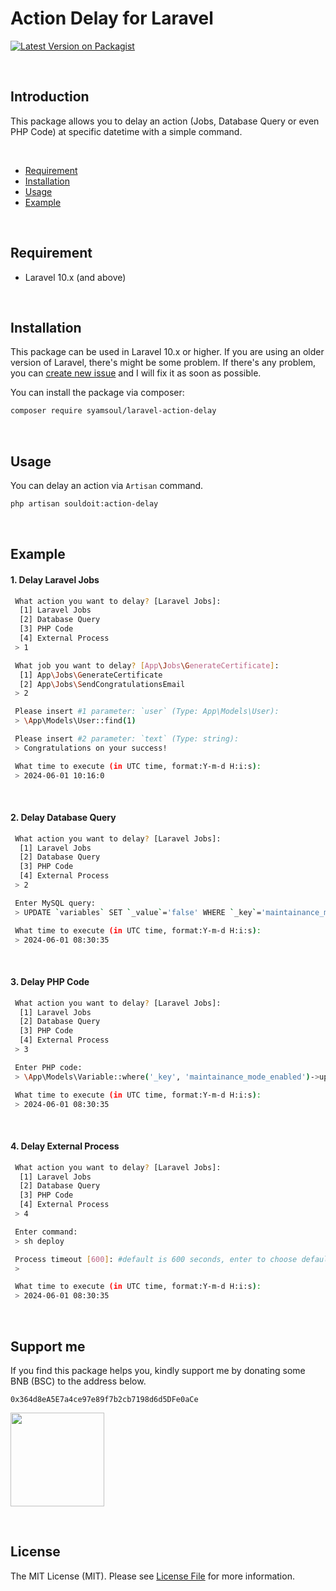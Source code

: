 # Action Delay for Laravel



[![Latest Version on Packagist](https://img.shields.io/packagist/v/syamsoul/laravel-action-delay.svg?style=flat-square)](https://packagist.org/packages/syamsoul/laravel-action-delay)


&nbsp;
## Introduction

This package allows you to delay an action (Jobs, Database Query or even PHP Code) at specific datetime with a simple command.


&nbsp;
* [Requirement](#requirement)
* [Installation](#installation)
* [Usage](#usage)
* [Example](#example)


&nbsp;
&nbsp;
## Requirement

* Laravel 10.x (and above)


&nbsp;
&nbsp;
## Installation


This package can be used in Laravel 10.x or higher. If you are using an older version of Laravel, there's might be some problem. If there's any problem, you can [create new issue](https://github.com/syamsoul/laravel-action-delay/issues) and I will fix it as soon as possible.

You can install the package via composer:

``` bash
composer require syamsoul/laravel-action-delay
```

&nbsp;
&nbsp;
## Usage

You can delay an action via `Artisan` command.
``` bash
php artisan souldoit:action-delay
```

&nbsp;
&nbsp;
## Example

#### 1. Delay Laravel Jobs
```bash
 What action you want to delay? [Laravel Jobs]:
  [1] Laravel Jobs
  [2] Database Query
  [3] PHP Code
  [4] External Process
 > 1

 What job you want to delay? [App\Jobs\GenerateCertificate]:
  [1] App\Jobs\GenerateCertificate
  [2] App\Jobs\SendCongratulationsEmail
 > 2

 Please insert #1 parameter: `user` (Type: App\Models\User):
 > \App\Models\User::find(1)

 Please insert #2 parameter: `text` (Type: string):
 > Congratulations on your success!

 What time to execute (in UTC time, format:Y-m-d H:i:s):
 > 2024-06-01 10:16:0
```

&nbsp;
#### 2. Delay Database Query
```bash
 What action you want to delay? [Laravel Jobs]:
  [1] Laravel Jobs
  [2] Database Query
  [3] PHP Code
  [4] External Process
 > 2

 Enter MySQL query:
 > UPDATE `variables` SET `_value`='false' WHERE `_key`='maintainance_mode_enabled'

 What time to execute (in UTC time, format:Y-m-d H:i:s):
 > 2024-06-01 08:30:35
```

&nbsp;
#### 3. Delay PHP Code
```bash
 What action you want to delay? [Laravel Jobs]:
  [1] Laravel Jobs
  [2] Database Query
  [3] PHP Code
  [4] External Process
 > 3

 Enter PHP code:
 > \App\Models\Variable::where('_key', 'maintainance_mode_enabled')->update(['_value' => 'false']); \App\Models\Variable::where('_key', 'new_feature_enabled')->update(['_value' => 'true']);

 What time to execute (in UTC time, format:Y-m-d H:i:s):
 > 2024-06-01 08:30:35
```

&nbsp;
#### 4. Delay External Process
```bash
 What action you want to delay? [Laravel Jobs]:
  [1] Laravel Jobs
  [2] Database Query
  [3] PHP Code
  [4] External Process
 > 4

 Enter command:
 > sh deploy

 Process timeout [600]: #default is 600 seconds, enter to choose default value
 >

 What time to execute (in UTC time, format:Y-m-d H:i:s):
 > 2024-06-01 08:30:35
```

&nbsp;
&nbsp;
## Support me

If you find this package helps you, kindly support me by donating some BNB (BSC) to the address below.

```
0x364d8eA5E7a4ce97e89f7b2cb7198d6d5DFe0aCe
```

<img src="https://info.souldoit.com/img/wallet-address-bnb-bsc.png" width="150">


&nbsp;
&nbsp;
## License

The MIT License (MIT). Please see [License File](LICENSE) for more information.